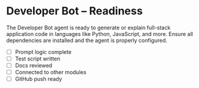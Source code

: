 # Developer Bot – Readiness

The Developer Bot agent is ready to generate or explain full-stack application code in languages like Python, JavaScript, and more. Ensure all dependencies are installed and the agent is properly configured.

- [ ] Prompt logic complete
- [ ] Test script written
- [ ] Docs reviewed
- [ ] Connected to other modules
- [ ] GitHub push ready